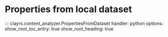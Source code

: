 # Properties from local dataset

::: clayrs.content_analyzer.PropertiesFromDataset
    handler: python
    options:
        show_root_toc_entry: true
        show_root_heading: true

